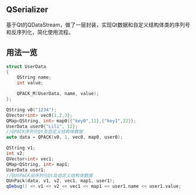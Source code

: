 ## QSerializer

基于Qt的QDataStream，做了一层封装，实现Qt数据和自定义结构体类的序列号和反序列化，简化使用流程。

## 用法一览

~~~~~~~~~~cpp
struct UserData
{
    QString name;
    int value;

    QPACK_M(UserData, name, value);
};

QString v0("1234");
QVector<int> vec0{1,2,3};
QMap<QString, int> map0{{"key0",11},{"key1",22}};
UserData user0{"Lili", 12};
//QPACK序列化Qt及自定义结构体数据
auto data = QPACK(v0, 1, vec0, map0, user0);

QString v1;
int v2;
QVector<int> vec1;
QMap<QString, int> map1;
UserData user1;
//QUnPACK反序列化Qt及自定义结构体数据
QUnPack(data, v1, v2, vec1, map1, user1);
qDebug() << v1 << v2 << vec1 << map1 << user1.name << user1.value;
~~~~~~~~~~

